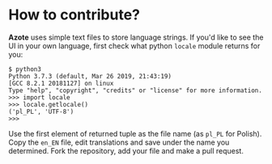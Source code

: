 # How to contribute?

**Azote** uses simple text files to store language strings. If you'd like to see the UI in your own language, first
check what python `locale` module returns for you: 

```text
$ python3
Python 3.7.3 (default, Mar 26 2019, 21:43:19) 
[GCC 8.2.1 20181127] on linux
Type "help", "copyright", "credits" or "license" for more information.
>>> import locale
>>> locale.getlocale()
('pl_PL', 'UTF-8')
>>>
```

Use the first element of returned tuple as the file name (as `pl_PL` for Polish). Copy the `en_EN` file, edit translations
and save under the name you determined. Fork the repository, add your file and make a pull request.